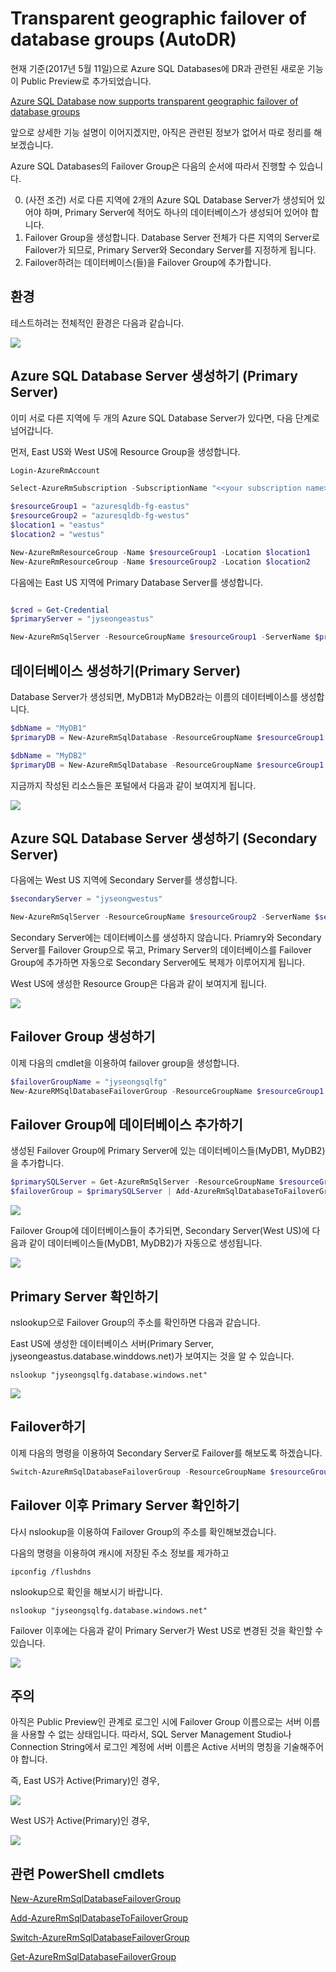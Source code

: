 # Transparent geographic failover of database groups (AutoDR)

현재 기준(2017년 5월 11일)으로 Azure SQL Databases에 DR과 관련된 새로운 기능이 Public Preview로 추가되었습니다.

[Azure SQL Database now supports transparent geographic failover of database groups](https://azure.microsoft.com/en-us/blog/azure-sql-database-now-supports-transparent-geographic-failover-of-multiple-databases-featuring-automatic-activation/)

앞으로 상세한 기능 설명이 이어지겠지만, 아직은 관련된 정보가 없어서 따로 정리를 해보겠습니다.

Azure SQL Databases의 Failover Group은 다음의 순서에 따라서 진행할 수 있습니다.

0. (사전 조건) 서로 다른 지역에 2개의 Azure SQL Database Server가 생성되어 있어야 하며, Primary Server에 적어도 하나의 데이터베이스가 생성되어 있어야 합니다.
1. Failover Group을 생성합니다. Database Server 전체가 다른 지역의 Server로 Failover가 되므로, Primary Server와 Secondary Server를 지정하게 됩니다.
2. Failover하려는 데이터베이스(들)을 Failover Group에 추가합니다.

## 환경

테스트하려는 전체적인 환경은 다음과 같습니다.

![](https://jyseongfileshare.blob.core.windows.net/images/azure_sql_auto_dr_00.png)

## Azure SQL Database Server 생성하기 (Primary Server)

이미 서로 다른 지역에 두 개의 Azure SQL Database Server가 있다면, 다음 단계로 넘어갑니다.

먼저, East US와 West US에 Resource Group을 생성합니다.

```powershell
Login-AzureRmAccount

Select-AzureRmSubscription -SubscriptionName "<<your subscription name>>"

$resourceGroup1 = "azuresqldb-fg-eastus"
$resourceGroup2 = "azuresqldb-fg-westus"
$location1 = "eastus"
$location2 = "westus"

New-AzureRmResourceGroup -Name $resourceGroup1 -Location $location1 
New-AzureRmResourceGroup -Name $resourceGroup2 -Location $location2
```

다음에는 East US 지역에 Primary Database Server를 생성합니다.

```powershell

$cred = Get-Credential
$primaryServer = "jyseongeastus"

New-AzureRmSqlServer -ResourceGroupName $resourceGroup1 -ServerName $primaryServer -Location $location1 -ServerVersion "12.0" -SqlAdministratorCredentials $cred
```

## 데이터베이스 생성하기(Primary Server)

Database Server가 생성되면, MyDB1과 MyDB2라는 이름의 데이터베이스를 생성합니다.

```powershell
$dbName = "MyDB1"
$primaryDB = New-AzureRmSqlDatabase -ResourceGroupName $resourceGroup1 -ServerName $primaryServer -DatabaseName $dbName -Edition Standard -RequestedServiceObjectiveName "S1" 

$dbName = "MyDB2"
$primaryDB = New-AzureRmSqlDatabase -ResourceGroupName $resourceGroup1 -ServerName $primaryServer -DatabaseName $dbName -Edition Standard -RequestedServiceObjectiveName "S0" 

```

지금까지 작성된 리소스들은 포털에서 다음과 같이 보여지게 됩니다.

![](https://jyseongfileshare.blob.core.windows.net/images/azure_sql_auto_dr_01.png)

## Azure SQL Database Server 생성하기 (Secondary Server)

다음에는 West US 지역에 Secondary Server를 생성합니다.

```powershell
$secondaryServer = "jyseongwestus"

New-AzureRmSqlServer -ResourceGroupName $resourceGroup2 -ServerName $secondaryServer -Location $location2 -ServerVersion "12.0" -SqlAdministratorCredentials $cred
```

Secondary Server에는 데이터베이스를 생성하지 않습니다. Priamry와 Secondary Server를 Failover Group으로 묶고, Primary Server의 데이터베이스를 Failover Group에 추가하면 자동으로 Secondary Server에도 복제가 이루어지게 됩니다.

West US에 생성한 Resource Group은 다음과 같이 보여지게 됩니다.

![](https://jyseongfileshare.blob.core.windows.net/images/azure_sql_auto_dr_02.png)

## Failover Group 생성하기

이제 다음의 cmdlet을 이용하여 failover group을 생성합니다.

```powershell
$failoverGroupName = "jyseongsqlfg"
New-AzureRMSqlDatabaseFailoverGroup -ResourceGroupName $resourceGroup1 -ServerName $primaryServer -PartnerResourceGroupName $resourceGroup2 -PartnerServerName $secondaryServer -FailoverGroupName $failoverGroupName -FailoverPolicy Manual
```

## Failover Group에 데이터베이스 추가하기
생성된 Failover Group에 Primary Server에 있는 데이터베이스들(MyDB1, MyDB2)을 추가합니다.

```powershell
$primarySQLServer = Get-AzureRmSqlServer -ResourceGroupName $resourceGroup1 -ServerName $primaryServer
$failoverGroup = $primarySQLServer | Add-AzureRmSqlDatabaseToFailoverGroup -FailoverGroupName $failoverGroupName -Database ($primarySQLServer | Get-AzureRmSqlDatabase)
```

![](https://jyseongfileshare.blob.core.windows.net/images/azure_sql_auto_dr_03.png)

Failover Group에 데이터베이스들이 추가되면, Secondary Server(West US)에 다음과 같이 데이터베이스들(MyDB1, MyDB2)가 자동으로 생성됩니다.

![](https://jyseongfileshare.blob.core.windows.net/images/azure_sql_auto_dr_04.png)

## Primary Server 확인하기

nslookup으로 Failover Group의 주소를 확인하면 다음과 같습니다.

East US에 생성한 데이터베이스 서버(Primary Server, jyseongeastus.database.winddows.net)가 보여지는 것을 알 수 있습니다.

```command
nslookup "jyseongsqlfg.database.windows.net"
```

![](https://jyseongfileshare.blob.core.windows.net/images/azure_sql_auto_dr_05.png)

## Failover하기
이제 다음의 명령을 이용하여 Secondary Server로 Failover를 해보도록 하겠습니다.

```powershell
Switch-AzureRmSqlDatabaseFailoverGroup -ResourceGroupName $resourceGroup2 -ServerName $secondaryServer -FailoverGroupName $failoverGroupName -AllowDataLoss
```

## Failover 이후 Primary Server 확인하기

다시 nslookup을 이용하여 Failover Group의 주소를 확인해보겠습니다.

다음의 명령을 이용하여 캐시에 저장된 주소 정보를 제가하고

```command
ipconfig /flushdns
```

nslookup으로 확인을 해보시기 바랍니다.

```command
nslookup "jyseongsqlfg.database.windows.net"
```

Failover 이후에는 다음과 같이 Primary Server가 West US로 변경된 것을 확인할 수 있습니다.

![](https://jyseongfileshare.blob.core.windows.net/images/azure_sql_auto_dr_06.png)

## 주의

아직은 Public Preview인 관계로 로그인 시에 Failover Group 이름으로는 서버 이름을 사용할 수 없는 상태입니다. 따라서, SQL Server Management Studio나 Connection String에서 로그인 계정에 서버 이름은 Active 서버의 명칭을 기술해주어야 합니다.

즉, East US가 Active(Primary)인 경우,

![](https://jyseongfileshare.blob.core.windows.net/images/azure_sql_auto_dr_07.png)

West US가 Active(Primary)인 경우,

![](https://jyseongfileshare.blob.core.windows.net/images/azure_sql_auto_dr_08.png)

## 관련 PowerShell cmdlets

[New-​Azure​Rm​Sql​Database​Failover​Group](https://docs.microsoft.com/en-us/powershell/module/azurerm.sql/New-AzureRmSqlDatabaseFailoverGroup?view=azurermps-4.0.0)

[Add-​Azure​Rm​Sql​Database​To​Failover​Group](https://docs.microsoft.com/en-us/powershell/module/azurerm.sql/add-azurermsqldatabasetofailovergroup?view=azurermps-4.0.0)

[Switch-​Azure​Rm​Sql​Database​Failover​Group](https://docs.microsoft.com/en-us/powershell/module/azurerm.sql/switch-azurermsqldatabasefailovergroup?view=azurermps-4.0.0)

[Get-​Azure​Rm​Sql​Database​Failover​Group](https://docs.microsoft.com/en-us/powershell/module/azurerm.sql/get-azurermsqldatabasefailovergroup?view=azurermps-4.0.0)